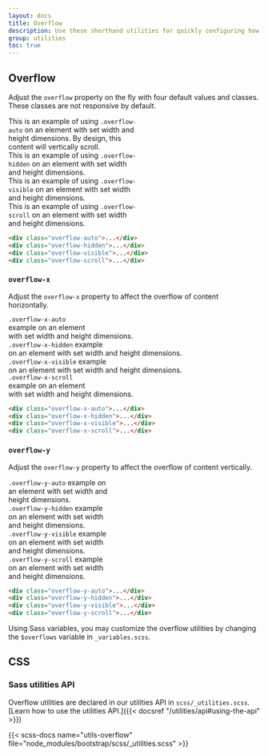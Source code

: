 ```yaml
---
layout: docs
title: Overflow
description: Use these shorthand utilities for quickly configuring how content overflows an element.
group: utilities
toc: true
---
```


## Overflow

Adjust the `overflow` property on the fly with four default values and classes. These classes are not responsive by default.

<div class="bd-example d-md-flex">
  <div class="overflow-auto p-3 mb-3 mb-md-0 me-md-3 bg-body-tertiary" style="max-width: 260px; max-height: 100px;">
    This is an example of using <code>.overflow-auto</code> on an element with set width and height dimensions. By design, this content will vertically scroll.
  </div>
  <div class="overflow-hidden p-3 mb-3 mb-md-0 me-md-3 bg-body-tertiary" style="max-width: 260px; max-height: 100px;">
    This is an example of using <code>.overflow-hidden</code> on an element with set width and height dimensions.
  </div>
  <div class="overflow-visible p-3 mb-3 mb-md-0 me-md-3 bg-body-tertiary" style="max-width: 260px; max-height: 100px;">
    This is an example of using <code>.overflow-visible</code> on an element with set width and height dimensions.
  </div>
  <div class="overflow-scroll p-3 bg-body-tertiary" style="max-width: 260px; max-height: 100px;">
    This is an example of using <code>.overflow-scroll</code> on an element with set width and height dimensions.
  </div>
</div>

```html
<div class="overflow-auto">...</div>
<div class="overflow-hidden">...</div>
<div class="overflow-visible">...</div>
<div class="overflow-scroll">...</div>
```

### `overflow-x`

Adjust the `overflow-x` property to affect the overflow of content horizontally.

<div class="bd-example d-md-flex">
  <div class="overflow-x-auto p-3 mb-3 mb-md-0 me-md-3 bg-body-tertiary w-100" style="max-width: 200px; max-height: 100px; white-space: nowrap;">
    <div><code>.overflow-x-auto</code> example on an element</div>
    <div> with set width and height dimensions.</div>
  </div>
  <div class="overflow-x-hidden p-3 mb-3 mb-md-0 me-md-3 bg-body-tertiary w-100" style="max-width: 200px; max-height: 100px;white-space: nowrap;">
    <div><code>.overflow-x-hidden</code> example</div>
    <div>on an element with set width and height dimensions.</div>
  </div>
  <div class="overflow-x-visible p-3 mb-3 mb-md-0 me-md-3 bg-body-tertiary w-100" style="max-width: 200px; max-height: 100px;white-space: nowrap;">
    <div><code>.overflow-x-visible</code> example </div>
    <div>on an element with set width and height dimensions.</div>
  </div>
  <div class="overflow-x-scroll p-3 bg-body-tertiary w-100" style="max-width: 200px; max-height: 100px;white-space: nowrap;">
    <div><code>.overflow-x-scroll</code> example on an element</div>
    <div> with set width and height dimensions.</div>
  </div>
</div>

```html
<div class="overflow-x-auto">...</div>
<div class="overflow-x-hidden">...</div>
<div class="overflow-x-visible">...</div>
<div class="overflow-x-scroll">...</div>
```

### `overflow-y`

Adjust the `overflow-y` property to affect the overflow of content vertically.

<div class="bd-example d-md-flex">
  <div class="overflow-y-auto p-3 mb-3 mb-md-0 me-md-3 bg-body-tertiary w-100" style="max-width: 200px; max-height: 100px;">
    <code>.overflow-y-auto</code> example on an element with set width and height dimensions.
  </div>
  <div class="overflow-y-hidden p-3 mb-3 mb-md-0 me-md-3 bg-body-tertiary w-100" style="max-width: 200px; max-height: 100px;">
    <code>.overflow-y-hidden</code> example on an element with set width and height dimensions.
  </div>
  <div class="overflow-y-visible p-3 mb-3 mb-md-0 me-md-3 bg-body-tertiary w-100" style="max-width: 200px; max-height: 100px;">
    <code>.overflow-y-visible</code> example on an element with set width and height dimensions.
  </div>
  <div class="overflow-y-scroll p-3 bg-body-tertiary w-100" style="max-width: 200px; max-height: 100px;">
    <code>.overflow-y-scroll</code> example on an element with set width and height dimensions.
  </div>
</div>

```html
<div class="overflow-y-auto">...</div>
<div class="overflow-y-hidden">...</div>
<div class="overflow-y-visible">...</div>
<div class="overflow-y-scroll">...</div>
```

Using Sass variables, you may customize the overflow utilities by changing the `$overflows` variable in `_variables.scss`.

## CSS

### Sass utilities API

Overflow utilities are declared in our utilities API in `scss/_utilities.scss`. [Learn how to use the utilities API.]({{< docsref "/utilities/api#using-the-api" >}})

{{< scss-docs name="utils-overflow" file="node_modules/bootstrap/scss/_utilities.scss" >}}
